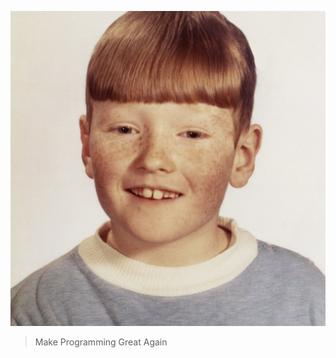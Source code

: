 <!-- <link rel="preload" href="/styles/markdown.css" as="style"> -->

![avatar](assets/avatar.jpeg)

> Make Programming Great Again
